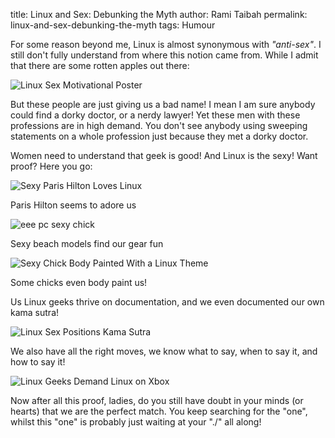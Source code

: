 title: Linux and Sex: Debunking the Myth
author: Rami Taibah 
permalink: linux-and-sex-debunking-the-myth
tags: Humour

For some reason beyond me, Linux is almost synonymous with _"anti-sex"_. I still don't fully understand from where this notion came from. While I admit that there are some rotten apples out there:

![Linux Sex Motivational Poster]({filename}/images/linux-sex-motivational-poster.jpg)

But these people are just giving us a bad name! I mean I am sure anybody could find a dorky doctor, or a nerdy lawyer! Yet these men with these professions are in high demand. You don't see anybody using sweeping statements on a whole profession just because they met a dorky doctor.

Women need to understand that geek is good! And Linux is the sexy! Want proof? Here you go:

![Sexy Paris Hilton Loves Linux]({filename}/images/paris-hilton-tux.jpg)

Paris Hilton seems to adore us

![eee pc sexy chick]({filename}/images/eee-pc-chick.jpg)

Sexy beach models find our gear fun

![Sexy Chick Body Painted With a Linux Theme]({filename}/images/linux-body-painting-chick.jpg)

Some chicks even body paint us!

Us Linux geeks thrive on documentation, and we even documented our own kama sutra!

![Linux Sex Positions Kama Sutra]({filename}/images/linux-kamasutra-sex.jpg) 

We also have all the right moves, we know what to say, when to say it, and how to say it!

![Linux Geeks Demand Linux on Xbox]({filename}/images/linux-xbox-sex.jpg)

Now after all this proof, ladies, do you still have doubt in your minds (or hearts) that we are the perfect match. You keep searching for the "one", whilst this "one" is probably just waiting at your "./" all along!

